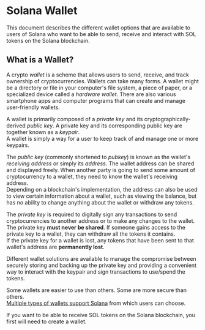 # Solana Wallet
This document describes the different wallet options that are available to users
of Solana who want to be able to send, receive and interact with
SOL tokens on the Solana blockchain.

## What is a Wallet?
A crypto *wallet* is a scheme that allows users to send, receive, 
and track ownership of cryptocurrencies.  Wallets can take many forms. 
A wallet might be a directory or file in your computer's file system, 
a piece of paper, or a specialized device called a *hardware wallet*.
There are also various smartphone apps and computer programs 
that can create and manage user-friendly wallets.

A wallet is primarily composed of a *private key* and its 
cryptographically-derived *public key*.  A private key and its corresponding 
public key are together known as a *keypair*.  
A wallet is simply a way for a user to keep track of and manage 
one or more keypairs.

The *public key* (commonly shortened to *pubkey*) is known as the wallet's 
*receiving address* or simply its *address*.  The wallet address can be shared 
and displayed freely.  When another party is going to send some amount of 
cryptocurrency to a wallet, they need to know the wallet's receiving address.  
Depending on a blockchain's implementation, the address can also be used to view
certain information about a wallet, such as viewing the balance, 
but has no ability to change anything about the wallet or withdraw any tokens.

The *private key* is required to digitally sign any transactions to send 
cryptocurrencies to another address or to make any changes to the wallet. 
The private key **must never be shared**.  If someone gains access to the 
private key to a wallet, they can withdraw all the tokens it contains.  
If the private key for a wallet is lost, any tokens that have been sent 
to that wallet's address are **permanently lost**.

Different wallet solutions are available to manage the compromise between 
securely storing and backing up the private key and providing a convenient way
to interact with the keypair and sign transactions to use/spend the tokens.

Some wallets are easier to use than others.  Some are more secure than others.  
[Multiple types of wallets support Solana](supported-wallets.md) from which
users can choose.

If you want to be able to receive SOL tokens on the Solana blockchain, 
you first will need to create a wallet.